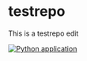 # testrepo
This is a testrepo edit

[![Python application](https://github.com/feteezuk/testrepo/actions/workflows/python-app.yml/badge.svg)](https://github.com/feteezuk/testrepo/actions/workflows/python-app.yml)
